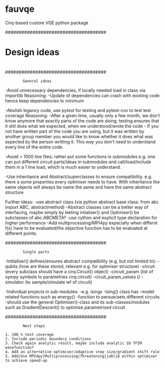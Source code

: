 # fauvqe
Cirq-based custom VQE python package

#####################################
#                                   #
#           Design ideas            #
#                                   # 
#####################################
            
            General ideas

-Avoid unnecessary dependencies, if locally needed load in class via importlib
Reasoning:  -Update of dependencies can crash with existing code hence keep dependencies to minimum

-Abolish legancy code, use pytest for testing and pytest-cov to test test coverage
Reasoning:  -After a given time, usually only a few month, we don't know anymore that exactly parts of the code are doing; 
                testing ensures that it still does what we expected, when we understood/wrote the code
            - If you not have written part of the code you are using, but it was written by another group member you would like to know 
                whether it does what was expected by the person writting it. This way you don't need to understand every line of the entire code. 

-Avoid > 1000 line files; rather put some functions in submodules
    e.g. one can put different circuit parts/ideas in submodules and call/load/include them in a 1 line load, which is much easier to understand. 

-Use inheritance and Abstract/superclasses to ensure compatibility. 
    e.g. there a some properties every optimiser needs to have. With inheritance the same objects will always be name the same and have the same abstract structure

Further ideas:
-use abstract class (via python abstract base class: from abc import ABC, abstractmethod) 
    -Abstract classes can be a better way of interfacing, maybe simply by leeting intialiser() and Optimiser() be subclasses of abc.ABCMETA?
-use cython and explicit type declaration for higher performance
-Add multiprocessing/MPI4py expecially when differnt f(x) have to be evaluated/the objective function has to be evaluated at different points.



#####################################

            Single parts

-Initialiser() defines/ensures abstract compatibility (e.g. but not limited to):
    -qubits (how are these stored, relevant e.g. for optimiser structure)
    -circuit (every subclass should have a cirq.Circuit() object)
    -circuit_param (list of sympy symbols to parametries cirq.circuit)
    -cicuit_param_values ()
    -simulator (to sample/simulate wf of circuit)


-Individual projects in sub-modules:
    -e.g. isings
    -Ising() class has 
        -model related functions such as energy() 
        -function to persue/sets different circuits 
        -should use the general Optimiser()-class and its sub-classes/modules such as GradientDescent() to optimise parametrised circuit
        
#####################################

            Next steps
      
	1. 100 % test coverage
	2. Include periodic boundary conditions
	3. Check again analytic result, maybe include analytic 1D TFIM wavefunction?
	4. Add an alternative optimiser/adaptive step size/gradient shift rule
	5. Add/Use MPI4py|Multiprocessing|Threatening|joblib within optimiser to achieve speed-up
      
      
      
      
      
      
      
      
      
      
      
      
      
      
